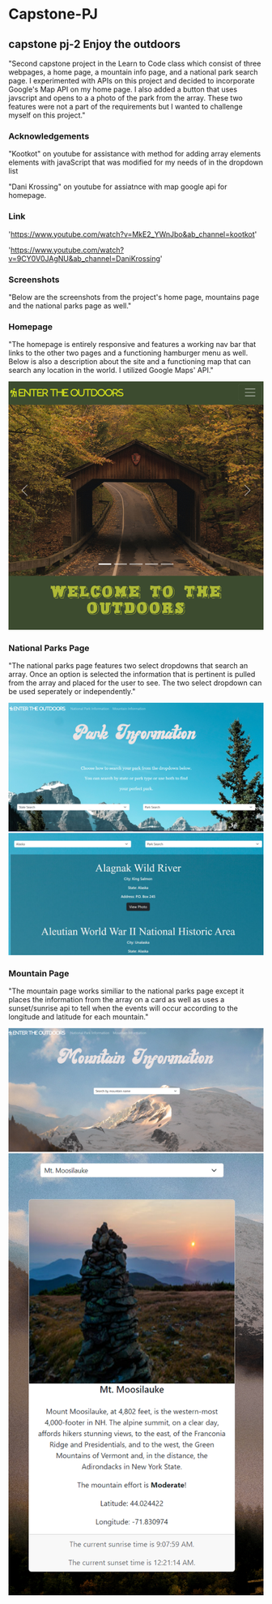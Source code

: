 # Capstone-PJ

## capstone pj-2 Enjoy the outdoors

"Second capstone project in the Learn to Code class which consist of three webpages, a home page, a mountain info page, and a national park search page. I experimented with APIs on this project and decided to incorporate Google's Map API on my home page. I also added a button that uses javscript and opens to a a photo of the park from the array. These two features were not a part of the requirements but I wanted to challenge myself on this project."

### Acknowledgements

"Kootkot" on youtube for assistance with method for adding array elements elements with javaScript that was modified for my needs of in the dropdown list

"Dani Krossing" on youtube for assiatnce with map google api for homepage.

### Link

'https://www.youtube.com/watch?v=MkE2_YWnJbo&ab_channel=kootkot'

'https://www.youtube.com/watch?v=9CY0V0JAgNU&ab_channel=DaniKrossing'

### Screenshots

"Below are the screenshots from the project's home page, mountains page and the national parks page as well."

### Homepage

"The homepage is entirely responsive and features a working nav bar that links to the other two pages and a functioning hamburger menu as well. Below is also a description about the site and a functioning map that can search any location in the world. I utilized Google Maps' API."

![homepage](./screenshots/Homepage.png)

### National Parks Page

"The national parks page features two select dropdowns that search an array. Once an option is selected the information that is pertinent is pulled from the array and placed for the user to see. The two select dropdown can be used seperately or independently."

![national-parks-page](./screenshots/national-parks.png)
![parks-pg-example](./screenshots/parks-pg-example.png)

### Mountain Page

"The mountain page works similiar to the national parks page except it places the information from the array on a card as well as uses a sunset/sunrise api to tell when the events will occur according to the longitude and latitude for each mountain."

![mountain-pg](./screenshots/mountain-pg.png)
![mountain-pg-selected-opt](./screenshots/mountain-pg-select-example.png)
